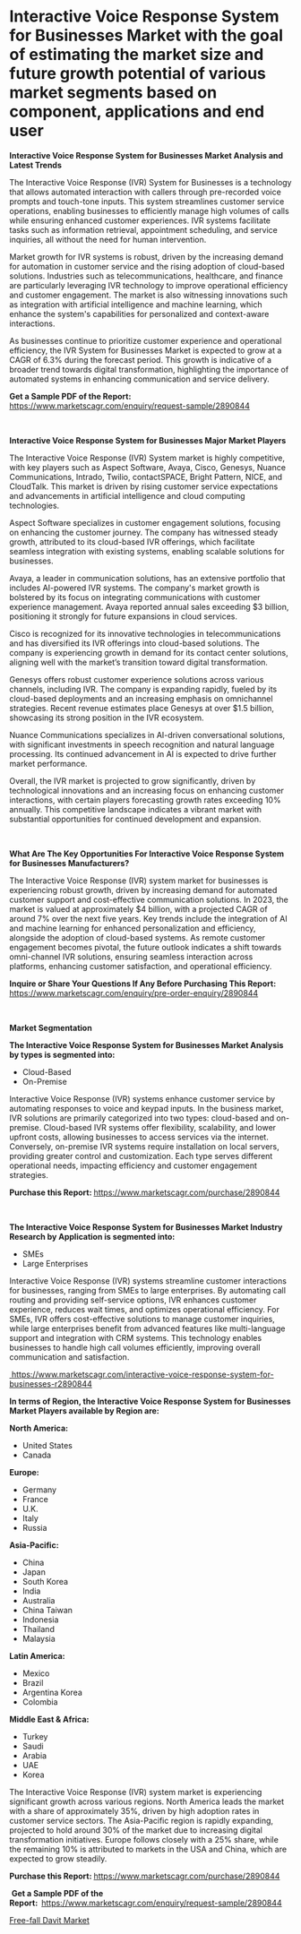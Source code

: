 <p><h1>Interactive Voice Response System for Businesses Market with the goal of estimating the market size and future growth potential of various market segments based on component, applications and end user</h1></p><p><strong>Interactive Voice Response System for Businesses Market Analysis and Latest Trends</strong></p>
<p><p>The Interactive Voice Response (IVR) System for Businesses is a technology that allows automated interaction with callers through pre-recorded voice prompts and touch-tone inputs. This system streamlines customer service operations, enabling businesses to efficiently manage high volumes of calls while ensuring enhanced customer experiences. IVR systems facilitate tasks such as information retrieval, appointment scheduling, and service inquiries, all without the need for human intervention.</p><p>Market growth for IVR systems is robust, driven by the increasing demand for automation in customer service and the rising adoption of cloud-based solutions. Industries such as telecommunications, healthcare, and finance are particularly leveraging IVR technology to improve operational efficiency and customer engagement. The market is also witnessing innovations such as integration with artificial intelligence and machine learning, which enhance the system's capabilities for personalized and context-aware interactions.</p><p>As businesses continue to prioritize customer experience and operational efficiency, the IVR System for Businesses Market is expected to grow at a CAGR of 6.3% during the forecast period. This growth is indicative of a broader trend towards digital transformation, highlighting the importance of automated systems in enhancing communication and service delivery.</p></p>
<p><strong>Get a Sample PDF of the Report:&nbsp;</strong> <a href="https://www.marketscagr.com/enquiry/request-sample/2890844?utm_campaign=1766&utm_medium=2&utm_source=Github&utm_content=ia&utm_term=14032025&utm_id=interactive-voice-response-system-for-businesses">https://www.marketscagr.com/enquiry/request-sample/2890844</a></p>
<p>&nbsp;</p>
<p><strong>Interactive Voice Response System for Businesses Major Market Players</strong></p>
<p><p>The Interactive Voice Response (IVR) System market is highly competitive, with key players such as Aspect Software, Avaya, Cisco, Genesys, Nuance Communications, Intrado, Twilio, contactSPACE, Bright Pattern, NICE, and CloudTalk. This market is driven by rising customer service expectations and advancements in artificial intelligence and cloud computing technologies.</p><p>Aspect Software specializes in customer engagement solutions, focusing on enhancing the customer journey. The company has witnessed steady growth, attributed to its cloud-based IVR offerings, which facilitate seamless integration with existing systems, enabling scalable solutions for businesses. </p><p>Avaya, a leader in communication solutions, has an extensive portfolio that includes AI-powered IVR systems. The company's market growth is bolstered by its focus on integrating communications with customer experience management. Avaya reported annual sales exceeding $3 billion, positioning it strongly for future expansions in cloud services.</p><p>Cisco is recognized for its innovative technologies in telecommunications and has diversified its IVR offerings into cloud-based solutions. The company is experiencing growth in demand for its contact center solutions, aligning well with the market’s transition toward digital transformation.</p><p>Genesys offers robust customer experience solutions across various channels, including IVR. The company is expanding rapidly, fueled by its cloud-based deployments and an increasing emphasis on omnichannel strategies. Recent revenue estimates place Genesys at over $1.5 billion, showcasing its strong position in the IVR ecosystem.</p><p>Nuance Communications specializes in AI-driven conversational solutions, with significant investments in speech recognition and natural language processing. Its continued advancement in AI is expected to drive further market performance.</p><p>Overall, the IVR market is projected to grow significantly, driven by technological innovations and an increasing focus on enhancing customer interactions, with certain players forecasting growth rates exceeding 10% annually. This competitive landscape indicates a vibrant market with substantial opportunities for continued development and expansion.</p></p>
<p>&nbsp;</p>
<p><strong>What Are The Key Opportunities For Interactive Voice Response System for Businesses Manufacturers?</strong></p>
<p><p>The Interactive Voice Response (IVR) system market for businesses is experiencing robust growth, driven by increasing demand for automated customer support and cost-effective communication solutions. In 2023, the market is valued at approximately $4 billion, with a projected CAGR of around 7% over the next five years. Key trends include the integration of AI and machine learning for enhanced personalization and efficiency, alongside the adoption of cloud-based systems. As remote customer engagement becomes pivotal, the future outlook indicates a shift towards omni-channel IVR solutions, ensuring seamless interaction across platforms, enhancing customer satisfaction, and operational efficiency.</p></p>
<p><strong>Inquire or Share Your Questions If Any Before Purchasing This Report:</strong> <a href="https://www.marketscagr.com/enquiry/pre-order-enquiry/2890844?utm_campaign=1766&utm_medium=2&utm_source=Github&utm_content=ia&utm_term=14032025&utm_id=interactive-voice-response-system-for-businesses">https://www.marketscagr.com/enquiry/pre-order-enquiry/2890844</a></p>
<p>&nbsp;</p>
<p><strong>Market Segmentation</strong></p>
<p><strong>The Interactive Voice Response System for Businesses Market Analysis by types is segmented into:</strong></p>
<p><ul><li>Cloud-Based</li><li>On-Premise</li></ul></p>
<p><p>Interactive Voice Response (IVR) systems enhance customer service by automating responses to voice and keypad inputs. In the business market, IVR solutions are primarily categorized into two types: cloud-based and on-premise. Cloud-based IVR systems offer flexibility, scalability, and lower upfront costs, allowing businesses to access services via the internet. Conversely, on-premise IVR systems require installation on local servers, providing greater control and customization. Each type serves different operational needs, impacting efficiency and customer engagement strategies.</p></p>
<p><strong>Purchase this Report:&nbsp;</strong><a href="https://www.marketscagr.com/purchase/2890844?utm_campaign=1766&utm_medium=2&utm_source=Github&utm_content=ia&utm_term=14032025&utm_id=interactive-voice-response-system-for-businesses">https://www.marketscagr.com/purchase/2890844</a></p>
<p>&nbsp;</p>
<p><strong>The Interactive Voice Response System for Businesses Market Industry Research by Application is segmented into:</strong></p>
<p><ul><li>SMEs</li><li>Large Enterprises</li></ul></p>
<p><p>Interactive Voice Response (IVR) systems streamline customer interactions for businesses, ranging from SMEs to large enterprises. By automating call routing and providing self-service options, IVR enhances customer experience, reduces wait times, and optimizes operational efficiency. For SMEs, IVR offers cost-effective solutions to manage customer inquiries, while large enterprises benefit from advanced features like multi-language support and integration with CRM systems. This technology enables businesses to handle high call volumes efficiently, improving overall communication and satisfaction.</p></p>
<p><a href="https://www.marketscagr.com/interactive-voice-response-system-for-businesses-r2890844?utm_campaign=1766&utm_medium=2&utm_source=Github&utm_content=ia&utm_term=14032025&utm_id=interactive-voice-response-system-for-businesses">&nbsp;https://www.marketscagr.com/interactive-voice-response-system-for-businesses-r2890844</a></p>
<p><strong>In terms of Region, the Interactive Voice Response System for Businesses Market Players available by Region are:</strong></p>
<p>
    <p> <strong> North America: </strong>
        <ul>
            <li>United States</li>
            <li>Canada</li>
        </ul>
        </p> 
    <p> <strong> Europe: </strong>
        <ul>
            <li>Germany</li>
            <li>France</li>
            <li>U.K.</li>
            <li>Italy</li>
            <li>Russia</li>
        </ul>
        </p> 
    <p> <strong> Asia-Pacific: </strong>
        <ul>
            <li>China</li>
            <li>Japan</li>
            <li>South Korea</li>
            <li>India</li>
            <li>Australia</li>
            <li>China Taiwan</li>
            <li>Indonesia</li>
            <li>Thailand</li>
            <li>Malaysia</li>
        </ul>
        </p> 
    <p> <strong> Latin America: </strong>
        <ul>
            <li>Mexico</li>
            <li>Brazil</li>
            <li>Argentina Korea</li>
            <li>Colombia</li>
        </ul>
        </p> 
    <p> <strong> Middle East & Africa: </strong>
        <ul>
            <li>Turkey</li>
            <li>Saudi</li>
            <li>Arabia</li>
            <li>UAE</li>
            <li>Korea</li>
        </ul>
    </p>
    </p>
<p><p>The Interactive Voice Response (IVR) system market is experiencing significant growth across various regions. North America leads the market with a share of approximately 35%, driven by high adoption rates in customer service sectors. The Asia-Pacific region is rapidly expanding, projected to hold around 30% of the market due to increasing digital transformation initiatives. Europe follows closely with a 25% share, while the remaining 10% is attributed to markets in the USA and China, which are expected to grow steadily.</p></p>
<p><strong>Purchase this Report: </strong><a href="https://www.marketscagr.com/purchase/2890844?utm_campaign=1766&utm_medium=2&utm_source=Github&utm_content=ia&utm_term=14032025&utm_id=interactive-voice-response-system-for-businesses">https://www.marketscagr.com/purchase/2890844</a></p>
<p>&nbsp;<strong>Get a Sample PDF of the Report:&nbsp;&nbsp;</strong><a href="https://www.marketscagr.com/enquiry/request-sample/2890844?utm_campaign=1766&utm_medium=2&utm_source=Github&utm_content=ia&utm_term=14032025&utm_id=interactive-voice-response-system-for-businesses">https://www.marketscagr.com/enquiry/request-sample/2890844</a></p>
<p><strong></strong></p>
<p><p><a href="https://github.com/seyalshudae7/Market-Research-Report-List-1/blob/main/free-fall-davit-market.md?utm_campaign=1766&utm_medium=2&utm_source=Github&utm_content=ia&utm_term=14032025&utm_id=interactive-voice-response-system-for-businesses">Free-fall Davit Market</a></p></p>